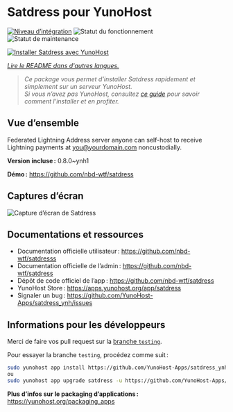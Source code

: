 <!--
Nota bene : ce README est automatiquement généré par <https://github.com/YunoHost/apps/tree/master/tools/readme_generator>
Il NE doit PAS être modifié à la main.
-->

# Satdress pour YunoHost

[![Niveau d’intégration](https://dash.yunohost.org/integration/satdress.svg)](https://dash.yunohost.org/appci/app/satdress) ![Statut du fonctionnement](https://ci-apps.yunohost.org/ci/badges/satdress.status.svg) ![Statut de maintenance](https://ci-apps.yunohost.org/ci/badges/satdress.maintain.svg)

[![Installer Satdress avec YunoHost](https://install-app.yunohost.org/install-with-yunohost.svg)](https://install-app.yunohost.org/?app=satdress)

*[Lire le README dans d'autres langues.](./ALL_README.md)*

> *Ce package vous permet d’installer Satdress rapidement et simplement sur un serveur YunoHost.*  
> *Si vous n’avez pas YunoHost, consultez [ce guide](https://yunohost.org/install) pour savoir comment l’installer et en profiter.*

## Vue d’ensemble

Federated Lightning Address server anyone can self-host to receive Lightning payments at you@yourdomain.com noncustodially.


**Version incluse :** 0.8.0~ynh1

**Démo :** <https://github.com/nbd-wtf/satdress>

## Captures d’écran

![Capture d’écran de Satdress](./doc/screenshots/example.jpg)

## Documentations et ressources

- Documentation officielle utilisateur : <https://github.com/nbd-wtf/satdresss>
- Documentation officielle de l’admin : <https://github.com/nbd-wtf/satdress>
- Dépôt de code officiel de l’app : <https://github.com/nbd-wtf/satdress>
- YunoHost Store : <https://apps.yunohost.org/app/satdress>
- Signaler un bug : <https://github.com/YunoHost-Apps/satdress_ynh/issues>

## Informations pour les développeurs

Merci de faire vos pull request sur la [branche `testing`](https://github.com/YunoHost-Apps/satdress_ynh/tree/testing).

Pour essayer la branche `testing`, procédez comme suit :

```bash
sudo yunohost app install https://github.com/YunoHost-Apps/satdress_ynh/tree/testing --debug
ou
sudo yunohost app upgrade satdress -u https://github.com/YunoHost-Apps/satdress_ynh/tree/testing --debug
```

**Plus d’infos sur le packaging d’applications :** <https://yunohost.org/packaging_apps>
